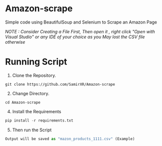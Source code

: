 # Amazon-scrape
Simple code using BeautifulSoup and Selenium to Scrape an Amazon Page

_NOTE : Consider Creating a File First, Then open it , right click "Open with Visual Studio" or any IDE of your choice as you May lost the CSV file otherwise_

# Running Script

1. Clone the Repository.

```pyton
git clone https://github.com/SamirXR/Amazon-scrape
```

2. Change Directory.
   
```pyton
cd Amazon-scrape
```

4. Install the Requirements

```python
pip install -r requirements.txt
```

5. Then run the Script

```python
Output will be saved as "mazon_products_1111.csv" (Example)
```
